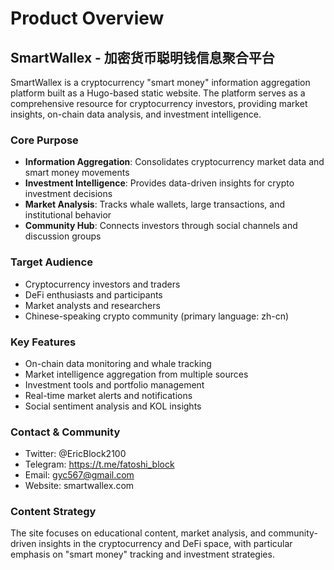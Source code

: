 # Product Overview

## SmartWallex - 加密货币聪明钱信息聚合平台

SmartWallex is a cryptocurrency "smart money" information aggregation platform built as a Hugo-based static website. The platform serves as a comprehensive resource for cryptocurrency investors, providing market insights, on-chain data analysis, and investment intelligence.

### Core Purpose
- **Information Aggregation**: Consolidates cryptocurrency market data and smart money movements
- **Investment Intelligence**: Provides data-driven insights for crypto investment decisions  
- **Market Analysis**: Tracks whale wallets, large transactions, and institutional behavior
- **Community Hub**: Connects investors through social channels and discussion groups

### Target Audience
- Cryptocurrency investors and traders
- DeFi enthusiasts and participants
- Market analysts and researchers
- Chinese-speaking crypto community (primary language: zh-cn)

### Key Features
- On-chain data monitoring and whale tracking
- Market intelligence aggregation from multiple sources
- Investment tools and portfolio management
- Real-time market alerts and notifications
- Social sentiment analysis and KOL insights

### Contact & Community
- Twitter: @EricBlock2100
- Telegram: https://t.me/fatoshi_block  
- Email: gyc567@gmail.com
- Website: smartwallex.com

### Content Strategy
The site focuses on educational content, market analysis, and community-driven insights in the cryptocurrency and DeFi space, with particular emphasis on "smart money" tracking and investment strategies.
